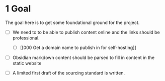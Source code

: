 
# 1 Goal

The goal here is to get some foundational ground for the project. 

- [ ] We need to to be able to publish content online and the links should be professional. 
	- [ ] [[000 Get a domain name to publish in for self-hosting]]

- [ ] Obsidian markdown content should be parsed to fill in content in the static website

- [ ] A limited first draft of the sourcing standard is written.
